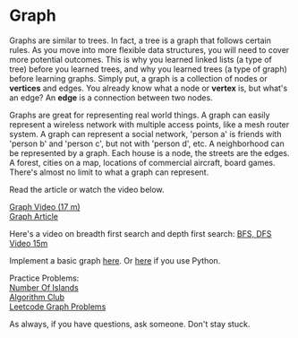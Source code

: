 # Graph

Graphs are similar to trees. In fact, a tree is a graph that follows certain rules. As you move into  more flexible data structures, you will need to cover more potential outcomes. This is why you learned linked lists (a type of tree) before you learned trees, and why you learned trees (a type of graph) before learning graphs. Simply put, a graph is a collection of nodes or **vertices** and edges. You already know what a node or **vertex** is, but what's an edge? An **edge** is a connection between two nodes. 

Graphs are great for representing real world things. A graph can easily represent a wireless network with multiple access points, like a mesh router system. A graph can represent a social network, 'person a' is friends with 'person b' and 'person c', but not with 'person d', etc. A neighborhood can be represented by a graph. Each house is a node, the streets are the edges. A forest, cities on a map, locations of commercial aircraft, board games. There's almost no limit to what a graph can represent.

Read the article or watch the video below. 

[Graph Video (17 m)](https://www.youtube.com/watch?v=gXgEDyodOJU)  
[Graph Article](https://www.programiz.com/dsa/graph)

Here's a video on breadth first search and depth first search:
[BFS, DFS Video 15m](https://www.youtube.com/watch?v=TIbUeeksXcI) 

Implement a basic graph [here](https://github.com/morsedan/UDTechnicalInterviewPrep/blob/main/DataStructures/Graph/Graph/main.swift). Or [here](https://github.com/morsedan/UDTechnicalInterviewPrep/blob/main/DataStructures/Graph/Graph.py) if you use Python.

Practice Problems:  
    [Number Of Islands](https://github.com/morsedan/UDTechnicalInterviewPrep/blob/main/DataStructures/NumberOfIslands/NumberOfIslands/main.swift)  
    [Algorithm Club](https://github.com/raywenderlich/swift-algorithm-club#graphs)  
    [Leetcode Graph Problems](https://leetcode.com/tag/graph/)  

As always, if you have questions, ask someone. Don't stay stuck. 
